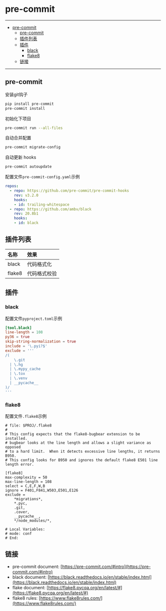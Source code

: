 # pre-commit

------

- [pre-commit](#pre-commit)
  - [pre-commit](#pre-commit-1)
  - [插件列表](#插件列表)
  - [插件](#插件)
    - [black](#black)
    - [flake8](#flake8)
  - [链接](#链接)

------

## pre-commit

安装git钩子
```sh
pip install pre-commit
pre-commit install
```

初始化下项目
```sh
pre-commit run --all-files
```

自动合并配置
```sh
pre-commit migrate-config
```

自动更新 hooks
```sh
pre-commit autoupdate
```

配置文件`pre-commit-config.yaml`示例

```yaml
repos:
  - repo: https://github.com/pre-commit/pre-commit-hooks
    rev: v3.2.0
    hooks:
    - id: trailing-whitespace
  - repo: https://github.com/ambv/black
    rev: 20.8b1
    hooks:
    - id: black    
```

## 插件列表

| 名称   | 效果         |
| :----- | :----------- |
| black  | 代码格式化   |
| flake8 | 代码格式校验 |

## 插件

### black

配置文件`pyproject.toml`示例

```toml
[tool.black]
line-length = 108
py36 = true
skip-string-normalization = true
include = '\.pyi?$'
exclude = '''
/(
    \.git
  | \.hg
  | \.mypy_cache
  | \.tox
  | \.venv
  | __pycache__
)/
'''
```

### flake8

配置文件`.flake8`示例
```
# file: $PROJ/.flake8
#
# This config expects that the flake8-bugbear extension to be installed.
# bugbear looks at the line length and allows a slight variance as opposed
# to a hard limit.  When it detects excessive line lengths, it returns B950.
# This config looks for B950 and ignores the default flake8 E501 line length error.

[flake8]
max-complexity = 50
max-line-length = 108
select = C,E,F,W,B
ignore = F401,F841,W503,E501,E126
exclude =
    *migrations*,
    *.pyc,
    .git,
    .cover,
    __pycache__,
    */node_modules/*,

# Local Variables:
# mode: conf
# End:
```

## 链接
- pre-commit document: [https://pre-commit.com/#intro](https://pre-commit.com/#intro)
- black document: [https://black.readthedocs.io/en/stable/index.html](https://black.readthedocs.io/en/stable/index.html)
- flake document: [https://flake8.pycqa.org/en/latest/#](https://flake8.pycqa.org/en/latest/#)
- flake8 rules: [https://www.flake8rules.com/](https://www.flake8rules.com/)
